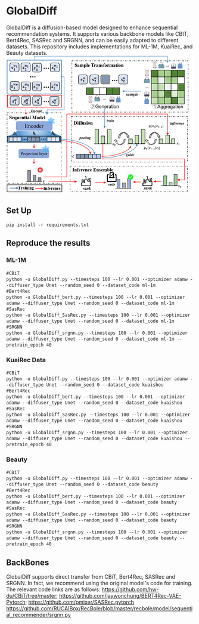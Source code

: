 # GlobalDiff
GlobalDiff is a diffusion-based model designed to enhance sequential recommendation systems. It supports various backbone models like CBIT, Bert4Rec, SASRec and SRGNN, and can be easily adapted to different datasets. This repository includes implementations for ML-1M, KuaiRec, and Beauty datasets.
![GlobalDiff](framework1.7.png)

## Set Up
```
pip install -r requirements.txt
```

## Reproduce the results

### ML-1M

```
#CBiT
python -u GlobalDiff.py --timesteps 100 --lr 0.001 --optimizer adamw --diffuser_type Unet --random_seed 0 --dataset_code ml-1m
#Bert4Rec
python -u GlobalDiff_bert.py --timesteps 100 --lr 0.001 --optimizer adamw --diffuser_type Unet --random_seed 0 --dataset_code ml-1m
#SasRec
python -u GlobalDiff_SasRec.py --timesteps 100 --lr 0.001 --optimizer adamw --diffuser_type Unet --random_seed 0 --dataset_code ml-1m
#SRGNN
python -u GlobalDiff_srgnn.py --timesteps 100 --lr 0.001 --optimizer adamw --diffuser_type Unet --random_seed 0 --dataset_code ml-1m --pretrain_epoch 40
```

### KuaiRec Data

```
#CBiT
python -u GlobalDiff.py --timesteps 100 --lr 0.001 --optimizer adamw --diffuser_type Unet --random_seed 0 --dataset_code kuaishou
#Bert4Rec
python -u GlobalDiff_bert.py --timesteps 100 --lr 0.001 --optimizer adamw --diffuser_type Unet --random_seed 0 --dataset_code kuaishou
#SasRec
python -u GlobalDiff_SasRec.py --timesteps 100 --lr 0.001 --optimizer adamw --diffuser_type Unet --random_seed 0 --dataset_code kuaishou
#SRGNN
python -u GlobalDiff_srgnn.py --timesteps 100 --lr 0.001 --optimizer adamw --diffuser_type Unet --random_seed 0 --dataset_code kuaishou --pretrain_epoch 40
```

### Beauty

```
#CBiT
python -u GlobalDiff.py --timesteps 100 --lr 0.001 --optimizer adamw --diffuser_type Unet --random_seed 0 --dataset_code beauty
#Bert4Rec
python -u GlobalDiff_bert.py --timesteps 100 --lr 0.001 --optimizer adamw --diffuser_type Unet --random_seed 0 --dataset_code beauty
#SasRec
python -u GlobalDiff_SasRec.py --timesteps 100 --lr 0.001 --optimizer adamw --diffuser_type Unet --random_seed 0 --dataset_code beauty
#SRGNN
python -u GlobalDiff_srgnn.py --timesteps 100 --lr 0.001 --optimizer adamw --diffuser_type Unet --random_seed 0 --dataset_code beauty --pretrain_epoch 40
```

## BackBones

GlobalDiff supports direct transfer from CBiT, Bert4Rec, SASRec and SRGNN. In fact, we recommend using the original model's code for training. The relevant code links are as follows:
https://github.com/hw-du/CBiT/tree/master;
https://github.com/jaywonchung/BERT4Rec-VAE-Pytorch;
https://github.com/pmixer/SASRec.pytorch
https://github.com/RUCAIBox/RecBole/blob/master/recbole/model/sequential_recommender/srgnn.py

